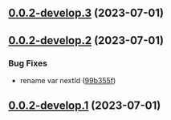 ## [0.0.2-develop.3](https://git.lumeweb.com/LumeWeb/kernel-swarm/compare/v0.0.2-develop.2...v0.0.2-develop.3) (2023-07-01)

## [0.0.2-develop.2](https://git.lumeweb.com/LumeWeb/kernel-swarm/compare/v0.0.2-develop.1...v0.0.2-develop.2) (2023-07-01)


### Bug Fixes

* rename var nextId ([99b355f](https://git.lumeweb.com/LumeWeb/kernel-swarm/commit/99b355f7a1e8711d7d475d88cbd09338de0e8f1f))

## [0.0.2-develop.1](https://git.lumeweb.com/LumeWeb/kernel-swarm/compare/v0.0.1...v0.0.2-develop.1) (2023-07-01)
